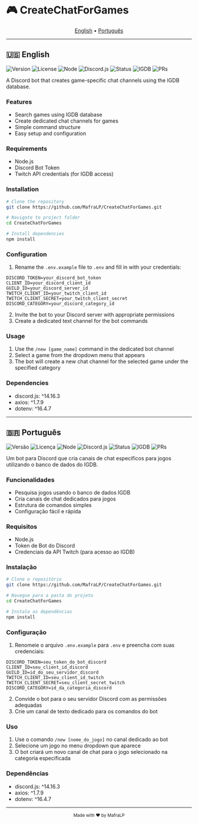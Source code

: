 # 🎮 CreateChatForGames

<p align="center">
  <a href="#-english">English</a> •
  <a href="#-português">Português</a>
</p>

---

## 🇺🇸 English

![Version](https://img.shields.io/badge/version-1.0.0-blue.svg)
![License](https://img.shields.io/badge/license-MIT-green.svg)
![Node](https://img.shields.io/badge/node-v16+-yellow.svg)
![Discord.js](https://img.shields.io/badge/discord.js-v14-7289da.svg)
![Status](https://img.shields.io/badge/status-active-success.svg)
![IGDB](https://img.shields.io/badge/IGDB-API-orange.svg)
![PRs](https://img.shields.io/badge/PRs-welcome-brightgreen.svg)

A Discord bot that creates game-specific chat channels using the IGDB database.

### Features

- Search games using IGDB database
- Create dedicated chat channels for games
- Simple command structure
- Easy setup and configuration

### Requirements

- Node.js
- Discord Bot Token
- Twitch API credentials (for IGDB access)

### Installation

```bash
# Clone the repository
git clone https://github.com/MafraLP/CreateChatForGames.git

# Navigate to project folder
cd CreateChatForGames

# Install dependencies
npm install
```

### Configuration

1. Rename the `.env.example` file to `.env` and fill in with your credentials:

```
DISCORD_TOKEN=your_discord_bot_token
CLIENT_ID=your_discord_client_id
GUILD_ID=your_discord_server_id
TWITCH_CLIENT_ID=your_twitch_client_id
TWITCH_CLIENT_SECRET=your_twitch_client_secret
DISCORD_CATEGORY=your_discord_category_id
```

2. Invite the bot to your Discord server with appropriate permissions
3. Create a dedicated text channel for the bot commands

### Usage

1. Use the `/new [game_name]` command in the dedicated bot channel
2. Select a game from the dropdown menu that appears
3. The bot will create a new chat channel for the selected game under the specified category

### Dependencies

- discord.js: ^14.16.3
- axios: ^1.7.9
- dotenv: ^16.4.7

---

## 🇧🇷 Português

![Versão](https://img.shields.io/badge/versão-1.0.0-blue.svg)
![Licença](https://img.shields.io/badge/licença-MIT-green.svg)
![Node](https://img.shields.io/badge/node-v16+-yellow.svg)
![Discord.js](https://img.shields.io/badge/discord.js-v14-7289da.svg)
![Status](https://img.shields.io/badge/status-ativo-success.svg)
![IGDB](https://img.shields.io/badge/IGDB-API-orange.svg)
![PRs](https://img.shields.io/badge/PRs-bem--vindos-brightgreen.svg)

Um bot para Discord que cria canais de chat específicos para jogos utilizando o banco de dados do IGDB.

### Funcionalidades

- Pesquisa jogos usando o banco de dados IGDB
- Cria canais de chat dedicados para jogos
- Estrutura de comandos simples
- Configuração fácil e rápida

### Requisitos

- Node.js
- Token de Bot do Discord
- Credenciais da API Twitch (para acesso ao IGDB)

### Instalação

```bash
# Clone o repositório
git clone https://github.com/MafraLP/CreateChatForGames.git

# Navegue para a pasta do projeto
cd CreateChatForGames

# Instale as dependências
npm install
```

### Configuração

1. Renomeie o arquivo `.env.example` para `.env` e preencha com suas credenciais:

```
DISCORD_TOKEN=seu_token_do_bot_discord
CLIENT_ID=seu_client_id_discord
GUILD_ID=id_do_seu_servidor_discord
TWITCH_CLIENT_ID=seu_client_id_twitch
TWITCH_CLIENT_SECRET=seu_client_secret_twitch
DISCORD_CATEGORY=id_da_categoria_discord
```

2. Convide o bot para o seu servidor Discord com as permissões adequadas
3. Crie um canal de texto dedicado para os comandos do bot

### Uso

1. Use o comando `/new [nome_do_jogo]` no canal dedicado ao bot
2. Selecione um jogo no menu dropdown que aparece
3. O bot criará um novo canal de chat para o jogo selecionado na categoria especificada

### Dependências

- discord.js: ^14.16.3
- axios: ^1.7.9
- dotenv: ^16.4.7

---

<div align="center">
  <sub>Made with ❤️ by MafraLP</sub>
</div>
